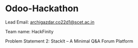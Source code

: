 # Odoo-Hackathon

Lead Email: archigazdar.co22d1@scet.ac.in

Team name: HackFinity

Problem Statement 2: StackIt – A Minimal Q&A Forum Platform
